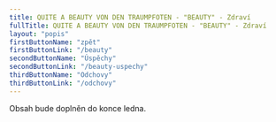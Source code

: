 ```yaml
---
title: QUITE A BEAUTY VON DEN TRAUMPFOTEN - "BEAUTY" - Zdraví
fullTitle: QUITE A BEAUTY VON DEN TRAUMPFOTEN - "BEAUTY" - Zdraví
layout: "popis"
firstButtonName: "zpět"
firstButtonLink: "/beauty"
secondButtonName: "Úspěchy"
secondButtonLink: "/beauty-uspechy"
thirdButtonName: "Odchovy"
thirdButtonLink: "/odchovy"
---
```


Obsah bude doplněn do konce ledna.
